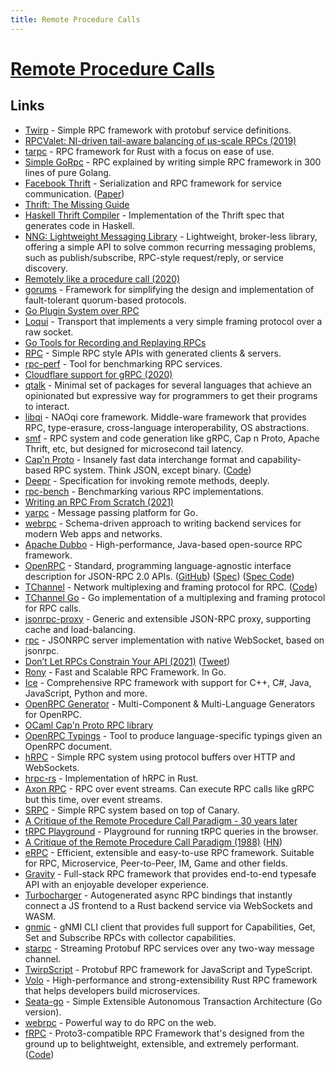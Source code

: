 ```yaml
---
title: Remote Procedure Calls
---
```


# [Remote Procedure Calls](https://en.wikipedia.org/wiki/Remote_procedure_call)

## Links

- [Twirp](https://github.com/twitchtv/twirp) - Simple RPC framework with protobuf service definitions.
- [RPCValet: NI-driven tail-aware balancing of µs-scale RPCs (2019)](https://blog.acolyer.org/2019/05/20/rpcvalet/)
- [tarpc](https://github.com/google/tarpc) - RPC framework for Rust with a focus on ease of use.
- [Simple GoRpc](https://github.com/ankur-anand/simple-go-rpc) - RPC explained by writing simple RPC framework in 300 lines of pure Golang.
- [Facebook Thrift](https://github.com/facebook/fbthrift) - Serialization and RPC framework for service communication. ([Paper](https://thrift.apache.org/static/files/thrift-20070401.pdf))
- [Thrift: The Missing Guide](https://diwakergupta.github.io/thrift-missing-guide/)
- [Haskell Thrift Compiler](https://github.com/facebookincubator/hsthrift) - Implementation of the Thrift spec that generates code in Haskell.
- [NNG: Lightweight Messaging Library](https://github.com/nanomsg/nng) - Lightweight, broker-less library, offering a simple API to solve common recurring messaging problems, such as publish/subscribe, RPC-style request/reply, or service discovery.
- [Remotely like a procedure call (2020)](http://funcall.blogspot.com/2020/01/remotely-like-procedure-call.html)
- [gorums](https://github.com/relab/gorums) - Framework for simplifying the design and implementation of fault-tolerant quorum-based protocols.
- [Go Plugin System over RPC](https://github.com/hashicorp/go-plugin)
- [Loqui](https://github.com/discord/loqui) - Transport that implements a very simple framing protocol over a raw socket.
- [Go Tools for Recording and Replaying RPCs](https://github.com/google/go-replayers)
- [RPC](https://github.com/apex/rpc) - Simple RPC style APIs with generated clients & servers.
- [rpc-perf](https://github.com/twitter/rpc-perf) - Tool for benchmarking RPC services.
- [Cloudflare support for gRPC (2020)](https://blog.cloudflare.com/announcing-grpc/)
- [qtalk](https://github.com/manifold/qtalk) - Minimal set of packages for several languages that achieve an opinionated but expressive way for programmers to get their programs to interact.
- [libqi](https://github.com/aldebaran/libqi) - NAOqi core framework. Middle-ware framework that provides RPC, type-erasure, cross-language interoperability, OS abstractions.
- [smf](https://github.com/smfrpc/smf) - RPC system and code generation like gRPC, Cap n Proto, Apache Thrift, etc, but designed for microsecond tail latency.
- [Cap'n Proto](https://capnproto.org/) - Insanely fast data interchange format and capability-based RPC system. Think JSON, except binary. ([Code](https://github.com/capnproto/capnproto))
- [Deepr](https://github.com/deeprjs/deepr) - Specification for invoking remote methods, deeply.
- [rpc-bench](https://github.com/cockroachdb/rpc-bench) - Benchmarking various RPC implementations.
- [Writing an RPC From Scratch (2021)](https://alexanderell.is/posts/rpc-from-scratch/)
- [yarpc](https://github.com/yarpc/yarpc-go) - Message passing platform for Go.
- [webrpc](https://github.com/webrpc/webrpc) - Schema-driven approach to writing backend services for modern Web apps and networks.
- [Apache Dubbo](https://github.com/apache/dubbo) - High-performance, Java-based open-source RPC framework.
- [OpenRPC](https://open-rpc.org/) - Standard, programming language-agnostic interface description for JSON-RPC 2.0 APIs. ([GitHub](https://github.com/open-rpc)) ([Spec](https://spec.open-rpc.org/)) ([Spec Code](https://github.com/open-rpc/spec))
- [TChannel](https://tchannel.readthedocs.io/en/latest/) - Network multiplexing and framing protocol for RPC. ([Code](https://github.com/uber/tchannel))
- [TChannel Go](https://github.com/uber/tchannel-go) - Go implementation of a multiplexing and framing protocol for RPC calls.
- [jsonrpc-proxy](https://github.com/tomusdrw/jsonrpc-proxy) - Generic and extensible JSON-RPC proxy, supporting cache and load-balancing.
- [rpc](https://github.com/deno-libs/rpc) - JSONRPC server implementation with native WebSocket, based on jsonrpc.
- [Don’t Let RPCs Constrain Your API (2021)](https://www.cs.yale.edu/homes/soule/pubs/hotnets2021.pdf) ([Tweet](https://twitter.com/danielbittman/status/1447997859215945729))
- [Rony](https://github.com/ronaksoft/rony) - Fast and Scalable RPC Framework. In Go.
- [Ice](https://github.com/zeroc-ice/ice) - Comprehensive RPC framework with support for C++, C#, Java, JavaScript, Python and more.
- [OpenRPC Generator](https://github.com/open-rpc/generator) - Multi-Component & Multi-Language Generators for OpenRPC.
- [OCaml Cap'n Proto RPC library](https://github.com/mirage/capnp-rpc)
- [OpenRPC Typings](https://github.com/open-rpc/typings) - Tool to produce language-specific typings given an OpenRPC document.
- [hRPC](https://github.com/harmony-development/hrpc) - Simple RPC system using protocol buffers over HTTP and WebSockets.
- [hrpc-rs](https://github.com/harmony-development/hrpc-rs) - Implementation of hRPC in Rust.
- [Axon RPC](https://github.com/Just4Ease/axonrpc) - RPC over event streams. Can execute RPC calls like gRPC but this time, over event streams.
- [SRPC](https://github.com/znx3p0/srpc) - Simple RPC system based on top of Canary.
- [A Critique of the Remote Procedure Call Paradigm - 30 years later](https://blog.carlosgaldino.com/a-critique-of-the-remote-procedure-call-paradigm-30-years-later.html)
- [tRPC Playground](https://github.com/sachinraja/trpc-playground) - Playground for running tRPC queries in the browser.
- [A Critique of the Remote Procedure Call Paradigm (1988)](https://www.cs.vu.nl/~ast/Publications/Papers/euteco-1988.pdf) ([HN](https://news.ycombinator.com/item?id=30976140))
- [eRPC](https://github.com/henrylee2cn/erpc) - Efficient, extensible and easy-to-use RPC framework. Suitable for RPC, Microservice, Peer-to-Peer, IM, Game and other fields.
- [Gravity](https://github.com/digital-loukoum/gravity) - Full-stack RPC framework that provides end-to-end typesafe API with an enjoyable developer experience.
- [Turbocharger](https://github.com/trevyn/turbocharger) - Autogenerated async RPC bindings that instantly connect a JS frontend to a Rust backend service via WebSockets and WASM.
- [gnmic](https://github.com/karimra/gnmic) - gNMI CLI client that provides full support for Capabilities, Get, Set and Subscribe RPCs with collector capabilities.
- [starpc](https://github.com/paralin/starpc) - Streaming Protobuf RPC services over any two-way message channel.
- [TwirpScript](https://github.com/tatethurston/TwirpScript) - Protobuf RPC framework for JavaScript and TypeScript.
- [Volo](https://github.com/cloudwego/volo) - High-performance and strong-extensibility Rust RPC framework that helps developers build microservices.
- [Seata-go](https://github.com/seata/seata-go) - Simple Extensible Autonomous Transaction Architecture (Go version).
- [webrpc](https://github.com/astronautlabs/webrpc) - Powerful way to do RPC on the web.
- [fRPC](https://frpc.io/) - Proto3-compatible RPC Framework that's designed from the ground up to belightweight, extensible, and extremely performant. ([Code](https://github.com/loopholelabs/frpc-go))
